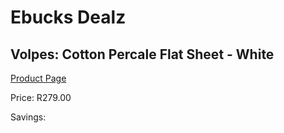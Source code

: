 
# Ebucks Dealz
## Volpes: Cotton Percale Flat Sheet - White
[Product Page](https://www.ebucks.com/web/shop/productSelected.do?prodId=925109804&catId=704984344)

Price: R279.00

Savings: 


	